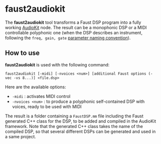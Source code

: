 # faust2audiokit

The **faust2audiokit** tool transforms a Faust DSP program into a fully working [AudioKit](https://audiokit.io) node. The result can be a monophonic DSP or a MIDI controllable polyphonic one (when the DSP describes an instrument, following the `freq, gain, gate` [parameter naming convention](https://faustdoc.grame.fr/manual/midi/#midi-polyphony-support)). 

## How to use

**faust2audiokit** is used with the following command:

`faust2audiokit [-midi] [-nvoices <num>] [additional Faust options (-vec -vs 8...)] <file.dsp>` 

Here are the available options:

- `-midi` : activates MIDI control
- `-nvoices <num>` : to produce a polyphonic self-contained DSP with <num> voices, ready to be used with MIDI

The result is a folder containing a `FaustDSP.mm` file including the Faust generated C++ class for the DSP, to be added and compiled in the AudioKit framework. Note that the generated C++ class takes the name of the compiled DSP, so that several different DSPs can be generated and used in a same project. 
